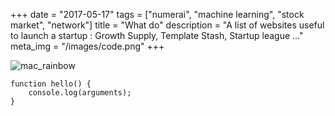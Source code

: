 +++
date = "2017-05-17"
tags = ["numerai", "machine learning", "stock market", "network"]
title = "What do"
description = "A list of websites useful to launch a startup : Growth Supply, Template Stash, Startup league ..."
meta_img = "/images/code.png"
+++

![mac_rainbow](/images/code.png)

```
function hello() {
    console.log(arguments);
}
```